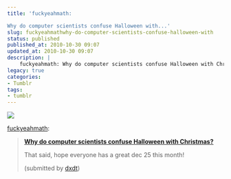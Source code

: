 ```yaml
---
title: 'fuckyeahmath:

Why do computer scientists confuse Halloween with...'
slug: fuckyeahmathwhy-do-computer-scientists-confuse-halloween-with
status: published
published_at: 2010-10-30 09:07
updated_at: 2010-10-30 09:07
description: |
    fuckyeahmath: Why do computer scientists confuse Halloween with Christmas? That said, hope everyone has a great dec 25 this month! (submitted by dxdt)
legacy: true
categories:
- Tumblr
tags:
- tumblr
---
```


<p><img decoding="async" src="http://26.media.tumblr.com/tumblr_lazocv8RdN1qa1fgco1_400.jpg"/></p>
<p><a href="http://fuckyeahmath.tumblr.com/post/1436236738/why-do-computer-scientists-confuse-halloween-with" >fuckyeahmath</a>:</p>
<blockquote>
<p><strong><a href="http://wiki.answers.com/Q/How_are_december_25_and_october_31_the_same_numerically" >Why do computer scientists confuse Halloween with Christmas?</a></strong></p>
<p>That said, hope everyone has a great dec 25 this month!</p>
<p>(submitted by <a href="http://dxdt.tumblr.com" >dxdt</a>)</p>
</blockquote>